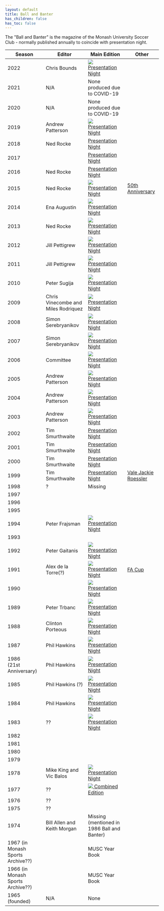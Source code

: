 ```yaml
---
layout: default
title: Ball and Banter
has_children: false
has_toc: false
---
```


The "Ball and Banter" is the magazine of the Monash University Soccer Club - normally published annually to coincide
with presentation night.


| Season                            | Editor                              | Main Edition                                                                                                                                                                     | Other                                                                            |
|-----------------------------------|-------------------------------------|----------------------------------------------------------------------------------------------------------------------------------------------------------------------------------|----------------------------------------------------------------------------------|
| 2022                              | Chris Bounds                        | [![](bb/2022-ball-and-banter.jpg)<br>Presentation Night](https://drive.google.com/open?id=101jWf_7H1kAd8R2z4NI5NxPkp1Mv8NGI&authuser=storage%40monashunisoccer.org&usp=drive_fs) |                                                                                  |                                                                                                                                                          
| 2021                              | N/A                                 | None produced due to COVID-19                                                                                                                                                    |                                                                                  |
| 2020                              | N/A                                 | None produced due to COVID-19                                                                                                                                                    |                                                                                  |
| 2019                              | Andrew Patterson                    | [![](bb/2019-ball-and-banter.jpg)<br>Presentation Night](https://drive.google.com/open?id=1DFWotNS8ZmMRvYyKh-E-JaV8HOCtcVcx&authuser=storage%40monashunisoccer.org&usp=drive_fs) |                                                                                  |
| 2018                              | Ned Rocke                           | [Presentation Night]()                                                                                                                                                           |                                                                                  |
| 2017                              |                                     | [Presentation Night]()                                                                                                                                                           |                                                                                  |
| 2016                              | Ned Rocke                           | [Presentation Night]()                                                                                                                                                           |                                                                                  |
| 2015                              | Ned Rocke                           | [![](bb/2015-ball-and-banter.jpg)<br>Presentation Night](2015-ball-and-banter.pdf)                                                                                               | [50th Anniversary](https://public.3.basecamp.com/p/VpL7azhdXDgAoMeiWQhuCmL7)     |
| 2014                              | Ena Augustin                        | [![](bb/2014-ball-and-banter.jpg)<br>Presentation Night](2014-ball-and-banter.pdf)                                                                                               |                                                                                  |
| 2013                              | Ned Rocke                           | [![](bb/2013-ball-and-banter.jpg)<br>Presentation Night](2013-ball-and-banter.pdf)                                                                                               |                                                                                  |
| 2012                              | Jill Pettigrew                      | [![](bb/2012-ball-and-banter.jpg)<br>Presentation Night](2012-ball-and-banter.pdf)                                                                                               |                                                                                  |
| 2011                              | Jill Pettigrew                      | [![](bb/2011-ball-and-banter.jpg)<br>Presentation Night](2011-ball-and-banter.pdf)                                                                                               |                                                                                  |
| 2010                              | Peter Sugija                        | [![](bb/2010-ball-and-banter.jpg)<br>Presentation Night](2010-ball-and-banter.pdf)                                                                                               |                                                                                  |
| 2009                              | Chris Vinecombe and Miles Rodriquez | [![](bb/2009-ball-and-banter.jpg)<br>Presentation Night](2009-ball-and-banter.pdf)                                                                                               |                                                                                  |
| 2008                              | Simon Serebryanikov                 | [![](bb/2008-ball-and-banter.jpg)<br>Presentation Night](2008-ball-and-banter.pdf)                                                                                               |                                                                                  |
| 2007                              | Simon Serebryanikov                 | [![](bb/2007-ball-and-banter.jpg)<br>Presentation Night](2007-ball-and-banter.pdf)                                                                                               |                                                                                  |
| 2006                              | Committee                           | [![](bb/2006-ball-and-banter.jpg)<br>Presentation Night](2006-ball-and-banter.pdf)                                                                                               |                                                                                  |
| 2005                              | Andrew Patterson                    | [![](bb/2005-ball-and-banter.jpg)<br>Presentation Night](2005-ball-and-banter.pdf)                                                                                               |                                                                                  |
| 2004                              | Andrew Patterson                    | [![](bb/2004-ball-and-banter.jpg)<br>Presentation Night](2004-ball-and-banter.pdf)                                                                                               |                                                                                  |
| 2003                              | Andrew Patterson                    | [![](bb/2003-ball-and-banter.jpg)<br>Presentation Night](2003-ball-and-banter.pdf)                                                                                               |                                                                                  |
| 2002                              | Tim Smurthwaite                     | [Presentation Night]()                                                                                                                                                           |                                                                                  |
| 2001                              | Tim Smurthwaite                     | [Presentation Night](/2001-ball-and-banter.pdf)                                                                                                                                  |                                                                                  |
| 2000                              | Tim Smurthwaite                     | [Presentation Night]()                                                                                                                                                           |                                                                                  |
| 1999                              | Tim Smurthwaite                     | [Presentation Night]()                                                                                                                                                           | [Vale Jackie Roessler](https://public.3.basecamp.com/p/rhVUbSkLwoTkbRa6moXTyecM) |
| 1998                              | ?                                   | Missing                                                                                                                                                                          |                                                                                  |
| 1997                              |                                     |                                                                                                                                                                                  |                                                                                  |
| 1996                              |                                     |                                                                                                                                                                                  |                                                                                  |
| 1995                              |                                     |                                                                                                                                                                                  |                                                                                  |
| 1994                              | Peter Frajsman                      | [![](bb/1994-ball-and-banter.jpg) Presentation Night](/1994-ball-and-banter.pdf)                                                                                                 |                                                                                  |
| 1993                              |                                     |                                                                                                                                                                                  |                                                                                  |
| 1992                              | Peter Gaitanis                      | [![](bb/1992-ball-and-banter.jpg) Presentation Night](/1992-ball-and-banter.pdf)                                                                                                 |                                                                                  |
| 1991                              | Alex de la Torre(?)                 | [![](bb/1991-ball-and-banter.jpg) Presentation Night](/1991-ball-and-banter.pdf)                                                                                                 | [FA Cup](/1991-05-18-ball-and-banter-fa-cup.pdf)                                 |
| 1990                              |                                     | [![](bb/1990-ball-and-banter.jpg) Presentation Night](/1990-ball-and-banter.pdf)                                                                                                 |                                                                                  |
| 1989                              | Peter Trbanc                        | [![](bb/1989-ball-and-banter.jpg) Presentation Night](/1989-ball-and-banter.pdf)                                                                                                 |                                                                                  |
| 1988                              | Clinton Porteous                    | [![](bb/1988-ball-and-banter.jpg) Presentation Night](/1988-ball-and-banter.pdf)                                                                                                 |                                                                                  |
| 1987                              | Phil Hawkins                        | [![](bb/1987-ball-and-banter.jpg) Presentation Night](/1987-ball-and-banter.pdf)                                                                                                 |                                                                                  |
| 1986<br>(21st Anniversary)        | Phil Hawkins                        | [![](bb/1986-ball-and-banter.jpg) Presentation Night](/1986-ball-and-banter.pdf)                                                                                                 |                                                                                  |
| 1985                              | Phil Hawkins (?)                    | [![](bb/1985-ball-and-banter.jpg) Presentation Night](/1985-ball-and-banter.pdf)                                                                                                 |                                                                                  |
| 1984                              | Phil Hawkins                        | [![](bb/1984-ball-and-banter.jpg) Presentation Night](/1984-ball-and-banter.pdf)                                                                                                 |                                                                                  |
| 1983                              | ??                                  | [![](bb/1983-ball-and-banter.jpg) Presentation Night](/1983-ball-and-banter.pdf)                                                                                                 |                                                                                  |
| 1982                              |                                     |                                                                                                                                                                                  |                                                                                  |
| 1981                              |                                     |                                                                                                                                                                                  |                                                                                  |
| 1980                              |                                     |                                                                                                                                                                                  |                                                                                  |
| 1979                              |                                     |                                                                                                                                                                                  |                                                                                  |
| 1978                              | Mike King and Vic Balos             | [![](bb/1978-ball-and-banter.jpg) Presentation Night](/1978-ball-and-banter.pdf)                                                                                                 |                                                                                  |
| 1977                              | ??                                  | [![](bb/1974-77-ball-and-banter.jpg) Combined Edition](/1974-77-ball-and-banter.pdf)                                                                                             |                                                                                  |
| 1976                              | ??                                  |                                                                                                                                                                                  |
| 1975                              | ??                                  |                                                                                                                                                                                  |
| 1974                              | Bill Allen and Keith Morgan         | Missing (mentioned in 1986 Ball and Banter)                                                                                                                                      |
| 1967 (in Monash Sports Archive??) |                                     | MUSC Year Book                                                                                                                                                                   |                                                                                  |
| 1966 (in Monash Sports Archive??) |                                     | MUSC Year Book                                                                                                                                                                   |                                                                                  |
| 1965 (founded)                    | N/A                                 | None                                                                                                                                                                             |                                                                                  |     
